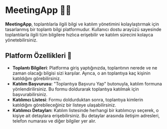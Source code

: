 # MeetingApp 📅👥

**MeetingApp**, toplantılarla ilgili bilgi ve katılım yönetimini kolaylaştırmak için tasarlanmış bir toplantı bilgi platformudur. Kullanıcı dostu arayüzü sayesinde toplantılarla ilgili tüm bilgilere hızlıca erişebilir ve katılım sürecini kolayca yönetebilirsiniz.

## Platform Özellikleri 🚀

- **Toplantı Bilgileri**: Platforma giriş yaptığınızda, toplantının nerede ve ne zaman olacağı bilgisi sizi karşılar. Ayrıca, o an toplantıya kaç kişinin katıldığını görebilirsiniz.
- **Katılım Başvurusu**: "Toplantıya Başvuru Yap" butonuyla, katılım formuna yönlendirilirsiniz. Bu formu doldurarak toplantıya katılmak için başvurabilirsiniz.
- **Katılımcı Listesi**: Formu doldurduktan sonra, toplantıya kimlerin katıldığını görebileceğiniz bir listeye ulaşabilirsiniz.
- **Katılımcı Detayları**: Katılım listesinde herhangi bir katılımcıyı seçerek, o kişiye ait detaylara erişebilirsiniz. Bu detaylar arasında iletişim adresleri, telefon numarası ve diğer bilgiler yer alır.

